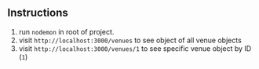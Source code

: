 ## Instructions
1. run `nodemon` in root of project.
2. visit `http://localhost:3000/venues` to see object of all venue objects
3. visit `http://localhost:3000/venues/1` to see specific venue object by ID (`1`)